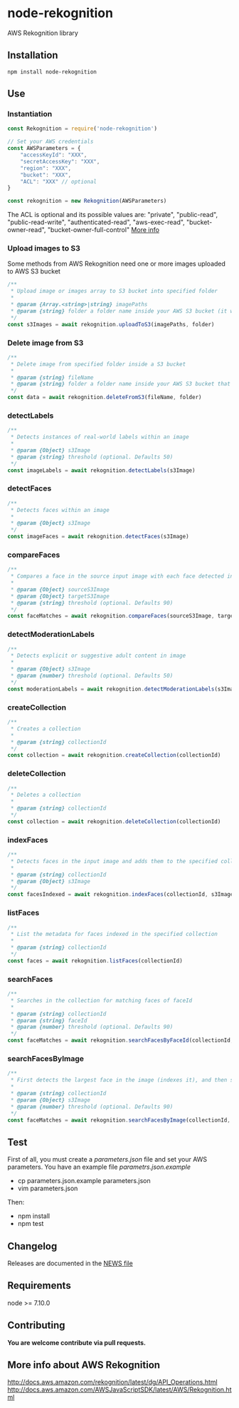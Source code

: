 # node-rekognition
AWS Rekognition library

## Installation
    npm install node-rekognition

## Use

### Instantiation
```javascript
const Rekognition = require('node-rekognition')

// Set your AWS credentials
const AWSParameters = {
    "accessKeyId": "XXX",
    "secretAccessKey": "XXX",
    "region": "XXX",
    "bucket": "XXX",
    "ACL": "XXX" // optional
}

const rekognition = new Rekognition(AWSParameters)
```
The ACL is optional and its possible values are: "private", "public-read", "public-read-write", "authenticated-read", "aws-exec-read", "bucket-owner-read", "bucket-owner-full-control"  [More info](http://docs.aws.amazon.com/AWSJavaScriptSDK/latest/AWS/S3.html#upload-property)


### Upload images to S3
Some methods from AWS Rekognition need one or more images uploaded to AWS S3 bucket
```javascript
/**
 * Upload image or images array to S3 bucket into specified folder
 *
 * @param {Array.<string>|string} imagePaths
 * @param {string} folder a folder name inside your AWS S3 bucket (it will be created if not exists)
 */
const s3Images = await rekognition.uploadToS3(imagePaths, folder)
```

### Delete image from S3
```javascript
/**
 * Delete image from specified folder inside a S3 bucket
 *
 * @param {string} fileName
 * @param {string} folder a folder name inside your AWS S3 bucket that exists (must end with forward slash)
 */
const data = await rekognition.deleteFromS3(fileName, folder)
```

### detectLabels
```javascript
/**
 * Detects instances of real-world labels within an image
 *
 * @param {Object} s3Image
 * @param {string} threshold (optional. Defaults 50)
 */
const imageLabels = await rekognition.detectLabels(s3Image)
```

### detectFaces
```javascript
/**
 * Detects faces within an image
 *
 * @param {Object} s3Image
 */
const imageFaces = await rekognition.detectFaces(s3Image)
```

### compareFaces
```javascript
/**
 * Compares a face in the source input image with each face detected in the target input image
 *
 * @param {Object} sourceS3Image
 * @param {Object} targetS3Image
 * @param {string} threshold (optional. Defaults 90)
 */
const faceMatches = await rekognition.compareFaces(sourceS3Image, targetS3Image, threshold)
```

### detectModerationLabels
```javascript
/**
 * Detects explicit or suggestive adult content in image
 *
 * @param {Object} s3Image
 * @param {number} threshold (optional. Defaults 50)
 */
const moderationLabels = await rekognition.detectModerationLabels(s3Image, threshold)
```

### createCollection
```javascript
/**
 * Creates a collection
 *
 * @param {string} collectionId
 */
const collection = await rekognition.createCollection(collectionId)
```

### deleteCollection
```javascript
/**
 * Deletes a collection
 *
 * @param {string} collectionId
 */
const collection = await rekognition.deleteCollection(collectionId)
```

### indexFaces
```javascript
/**
 * Detects faces in the input image and adds them to the specified collection
 *
 * @param {string} collectionId
 * @param {Object} s3Image
 */
const facesIndexed = await rekognition.indexFaces(collectionId, s3Image)
```

### listFaces
```javascript
/**
 * List the metadata for faces indexed in the specified collection
 *
 * @param {string} collectionId
 */
const faces = await rekognition.listFaces(collectionId)
```

### searchFaces
```javascript
/**
 * Searches in the collection for matching faces of faceId
 *
 * @param {string} collectionId
 * @param {string} faceId
 * @param {number} threshold (optional. Defaults 90)
 */
const faceMatches = await rekognition.searchFacesByFaceId(collectionId, faceId, threshold)
```

### searchFacesByImage
```javascript
/**
 * First detects the largest face in the image (indexes it), and then searches the specified collection for matching faces.
 *
 * @param {string} collectionId
 * @param {Object} s3Image
 * @param {number} threshold (optional. Defaults 90)
 */
const faceMatches = await rekognition.searchFacesByImage(collectionId, s3Image, threshold)
```

## Test
First of all, you must create a *parameters.json* file and set your AWS parameters. You have an example file *parametrs.json.example*
- cp parameters.json.example parameters.json
- vim parameters.json

Then:
- npm install
- npm test

## Changelog
Releases are documented in the [NEWS file](./NEWS.md)

## Requirements
node >= 7.10.0

## Contributing
**You are welcome contribute via pull requests.**

## More info about AWS Rekognition
http://docs.aws.amazon.com/rekognition/latest/dg/API_Operations.html
http://docs.aws.amazon.com/AWSJavaScriptSDK/latest/AWS/Rekognition.html